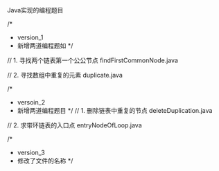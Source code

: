 Java实现的编程题目

/*
 * version_1
 * 新增两道编程题如
*/

// 1. 寻找两个链表第一个公公节点
findFirstCommonNode.java

// 2. 寻找数组中重复的元素
duplicate.java


/*
 * versoin_2
 * 新增两道编程题目
*/
// 1. 删除链表中重复的节点
deleteDuplication.java

// 2. 求带环链表的入口点
entryNodeOfLoop.java

/*
 * version_3
 * 修改了文件的名称
 */
